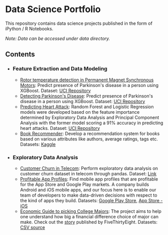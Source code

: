 # Data Science Portfolio
This repository contains data science projects published in the form of iPython / R Notebooks.

_Note: Data can be accessed under data directory._

## Contents

- ### Feature Extraction and Data Modeling
	- [Rotor temperature detection in Permanent Magnet Synchronous Motors](https://github.com/durgeshM-ai/Data-Science-Projects/blob/master/python_notebooks/Detecting%20Parkinson's%20disease.ipynb): Predict presence of Parkinson's disease in a person using XGBoost. Dataset: [UCI Repository](https://archive.ics.uci.edu/ml/datasets/Parkinsons)
	- [Detecting Parkinson's Disease](https://github.com/durgeshM-ai/Data-Science-Projects/blob/master/python_notebooks/Detecting%20Parkinson's%20disease.ipynb): Predict presence of Parkinson's disease in a person using XGBoost. Dataset: [UCI Repository](https://archive.ics.uci.edu/ml/datasets/Parkinsons)
	- [Predicting Heart Attack](https://github.com/durgeshM-ai/Data-Science-Projects/blob/master/r-code/Predicting%20Heart%20Attack.Rmd): Random Forest and Logistic Regression models were developed based on the feature importance determined by Exploratory Data Analysis and Principal Component Analysis with the former model scoring a 91% accuracy in predicting heart attacks. Dataset: [UCI Repository](https://archive.ics.uci.edu/ml/datasets/Heart+Disease)
	- [Book Recommender](python_notebooks/Book_Recommender_Mishra_Durgesh.ipynb): Develop a recommendation system for books based on various attributes like authors, average ratings, tags etc. Datasets: [Kaggle](https://www.kaggle.com/zygmunt/goodbooks-10k)

- ### Exploratory Data Analysis
	- [Customer Churn in Telecom](https://github.com/durgeshM-ai/Data-Science-Projects/blob/master/python_notebooks/EDA.pandas%20-%20customer%20churn.ipynb): Perform exploratory data analysis on customer churn dataset in telecom through pandas. Dataset: [Link](https://github.com/durgeshM-ai/Data-Science-Projects/blob/durgeshM-ai-patch-1/datasets/telecom_churn_csv.csv)
	- [Profitable App Profiles](python_notebooks/ProfitableAppProfiles.ipynb): Find mobile app profiles that are profitable for the App Store and Google Play markets. A company builds Android and iOS mobile apps, and our focus here is to enable our team of developers to make data-driven decisions with respect to the kind of apps they build. Datasets: [Google Play Store](https://www.kaggle.com/lava18/google-play-store-apps), [App Store - iOS]()
	- [Economic Guide to picking College Majors](https://github.com/durgeshM-ai/Data-Science-Projects/blob/master/python_notebooks/Econ%20College%20Major.ipynb): The project aims to help one understand how big a financial difference choice of major can make. Check out the [story](https://fivethirtyeight.com/features/the-economic-guide-to-picking-a-college-major/) published by FiveThirtyEight. Datasets: [CSV source](https://github.com/fivethirtyeight/data/blob/master/college-majors/recent-grads.csv)

